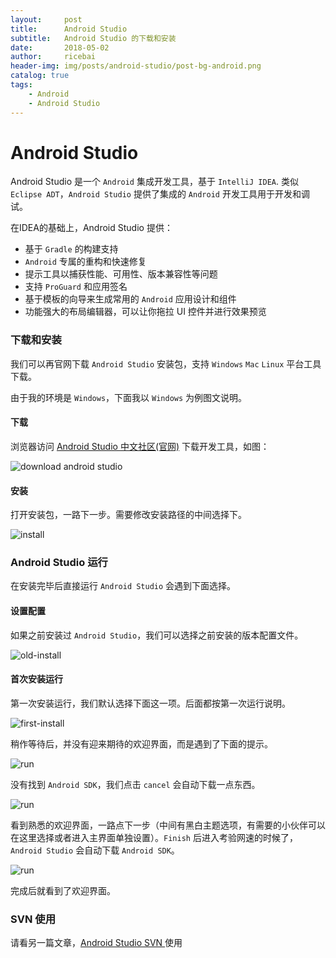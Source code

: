 ```yaml
---
layout:     post
title:      Android Studio
subtitle:   Android Studio 的下载和安装
date:       2018-05-02
author:     ricebai
header-img: img/posts/android-studio/post-bg-android.png
catalog: true
tags:
    - Android
    - Android Studio
---
```


# Android Studio

Android Studio 是一个 `Android` 集成开发工具，基于 `IntelliJ IDEA`. 类似 `Eclipse ADT`，`Android Studio` 提供了集成的 `Android` 开发工具用于开发和调试。

在IDEA的基础上，Android Studio 提供：
- 基于 `Gradle` 的构建支持
- `Android` 专属的重构和快速修复
- 提示工具以捕获性能、可用性、版本兼容性等问题
- 支持 `ProGuard` 和应用签名
- 基于模板的向导来生成常用的 `Android` 应用设计和组件
- 功能强大的布局编辑器，可以让你拖拉 UI 控件并进行效果预览

### 下载和安装

我们可以再官网下载 `Android Studio` 安装包，支持 `Windows` `Mac` `Linux` 平台工具下载。

由于我的环境是 `Windows`，下面我以 `Windows` 为例图文说明。

#### 下载

浏览器访问 [Android Studio 中文社区(官网)](http://www.android-studio.org) 下载开发工具，如图：

![download android studio](https://ricebai.github.io/img/posts/android-studio/as-download.jpg)

#### 安装

打开安装包，一路下一步。需要修改安装路径的中间选择下。

![install](https://ricebai.github.io/img/posts/android-studio/as-install.gif)

### Android Studio 运行

在安装完毕后直接运行 `Android Studio` 会遇到下面选择。

#### 设置配置

如果之前安装过 `Android Studio`，我们可以选择之前安装的版本配置文件。

![old-install](https://ricebai.github.io/img/posts/android-studio/as-install-old.jpg)

#### 首次安装运行

第一次安装运行，我们默认选择下面这一项。后面都按第一次运行说明。

![first-install](https://ricebai.github.io/img/posts/android-studio/as-install-first.jpg)

稍作等待后，并没有迎来期待的欢迎界面，而是遇到了下面的提示。

![run](https://ricebai.github.io/img/posts/android-studio/as-run.jpg)

没有找到 `Android SDK`，我们点击 `cancel` 会自动下载一点东西。

![run](https://ricebai.github.io/img/posts/android-studio/as-cancel.jpg)

看到熟悉的欢迎界面，一路点下一步（中间有黑白主题选项，有需要的小伙伴可以在这里选择或者进入主界面单独设置）。`Finish` 后进入考验网速的时候了，`Android Studio` 会自动下载 `Android SDK`。

![run](https://ricebai.github.io/img/posts/android-studio/as-start.gif)

完成后就看到了欢迎界面。

### SVN 使用

请看另一篇文章，[Android Studio SVN ](https://ricebai.github.io/2018/05/07/tortoise-svn/#svn-%E9%85%8D%E7%BD%AE) 使用
